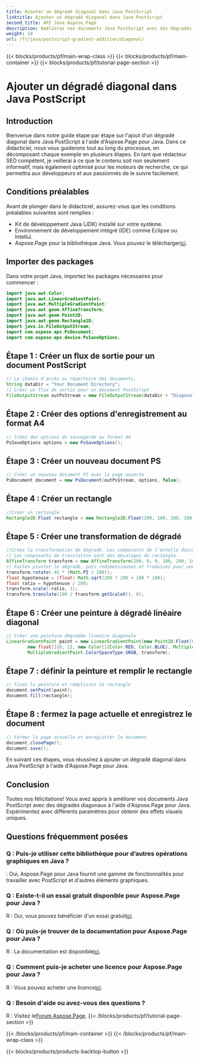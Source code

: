 ```yaml
---
title: Ajouter un dégradé diagonal dans Java PostScript
linktitle: Ajouter un dégradé diagonal dans Java PostScript
second_title: API Java Aspose.Page
description: Améliorez vos documents Java PostScript avec des dégradés diagonaux à l'aide d'Aspose.Page pour Java. Suivez notre guide étape par étape pour ajouter des transitions de couleurs vives sans effort.
weight: 10
url: /fr/java/postscript-gradient-addition/diagonal/
---
```


{{< blocks/products/pf/main-wrap-class >}}
{{< blocks/products/pf/main-container >}}
{{< blocks/products/pf/tutorial-page-section >}}

# Ajouter un dégradé diagonal dans Java PostScript

## Introduction
Bienvenue dans notre guide étape par étape sur l'ajout d'un dégradé diagonal dans Java PostScript à l'aide d'Aspose.Page pour Java. Dans ce didacticiel, nous vous guiderons tout au long du processus, en décomposant chaque exemple en plusieurs étapes. En tant que rédacteur SEO compétent, je veillerai à ce que le contenu soit non seulement informatif, mais également optimisé pour les moteurs de recherche, ce qui permettra aux développeurs et aux passionnés de le suivre facilement.
## Conditions préalables
Avant de plonger dans le didacticiel, assurez-vous que les conditions préalables suivantes sont remplies :
- Kit de développement Java (JDK) installé sur votre système.
- Environnement de développement intégré (IDE) comme Eclipse ou IntelliJ.
-  Aspose.Page pour la bibliothèque Java. Vous pouvez le télécharger[ici](https://releases.aspose.com/page/java/).
## Importer des packages
Dans votre projet Java, importez les packages nécessaires pour commencer :
```java
import java.awt.Color;
import java.awt.LinearGradientPaint;
import java.awt.MultipleGradientPaint;
import java.awt.geom.AffineTransform;
import java.awt.geom.Point2D;
import java.awt.geom.Rectangle2D;
import java.io.FileOutputStream;
import com.aspose.eps.PsDocument;
import com.aspose.eps.device.PsSaveOptions;

```
## Étape 1 : Créer un flux de sortie pour un document PostScript
```java
// Le chemin d'accès au répertoire des documents.
String dataDir = "Your Document Directory";
// Créer un flux de sortie pour un document PostScript
FileOutputStream outPsStream = new FileOutputStream(dataDir + "DiagonalGradient_outPS.ps");
```
## Étape 2 : Créer des options d'enregistrement au format A4
```java
// Créez des options de sauvegarde au format A4
PsSaveOptions options = new PsSaveOptions();
```
## Étape 3 : Créer un nouveau document PS
```java
// Créer un nouveau document PS avec la page ouverte
PsDocument document = new PsDocument(outPsStream, options, false);
```
## Étape 4 : Créer un rectangle
```java
//Créer un rectangle
Rectangle2D.Float rectangle = new Rectangle2D.Float(200, 100, 200, 100);
```
## Étape 5 : Créer une transformation de dégradé
```java
//Créez la transformation de dégradé. Les composants de l'échelle doivent être égaux à la largeur et à la hauteur du rectangle.
// Les composants de translation sont des décalages du rectangle.
AffineTransform transform = new AffineTransform(200, 0, 0, 100, 200, 100);
// Faites pivoter le dégradé, puis redimensionnez et traduisez pour une transition de couleur visible
transform.rotate(-45 * (Math.PI / 180));
float hypotenuse = (float) Math.sqrt(200 * 200 + 100 * 100);
float ratio = hypotenuse / 200;
transform.scale(-ratio, 1);
transform.translate(100 / transform.getScaleX(), 0);
```
## Étape 6 : Créer une peinture à dégradé linéaire diagonal
```java
// Créer une peinture dégradée linéaire diagonale
LinearGradientPaint paint = new LinearGradientPaint(new Point2D.Float(0, 0), new Point2D.Float(200, 100),
        new float[]{0, 1}, new Color[]{Color.RED, Color.BLUE}, MultipleGradientPaint.CycleMethod.NO_CYCLE,
        MultipleGradientPaint.ColorSpaceType.SRGB, transform);
```
## Étape 7 : définir la peinture et remplir le rectangle
```java
// Fixez la peinture et remplissez le rectangle
document.setPaint(paint);
document.fill(rectangle);
```
## Étape 8 : fermez la page actuelle et enregistrez le document
```java
// Fermer la page actuelle et enregistrer le document
document.closePage();
document.save();
```
En suivant ces étapes, vous réussirez à ajouter un dégradé diagonal dans Java PostScript à l'aide d'Aspose.Page pour Java.
## Conclusion
Toutes nos félicitations! Vous avez appris à améliorer vos documents Java PostScript avec des dégradés diagonaux à l'aide d'Aspose.Page pour Java. Expérimentez avec différents paramètres pour obtenir des effets visuels uniques.
## Questions fréquemment posées
### Q : Puis-je utiliser cette bibliothèque pour d’autres opérations graphiques en Java ?
: Oui, Aspose.Page pour Java fournit une gamme de fonctionnalités pour travailler avec PostScript et d'autres éléments graphiques.
### Q : Existe-t-il un essai gratuit disponible pour Aspose.Page pour Java ?
 R : Oui, vous pouvez bénéficier d'un essai gratuit[ici](https://releases.aspose.com/).
### Q : Où puis-je trouver de la documentation pour Aspose.Page pour Java ?
 R : La documentation est disponible[ici](https://reference.aspose.com/page/java/).
### Q : Comment puis-je acheter une licence pour Aspose.Page pour Java ?
 R : Vous pouvez acheter une licence[ici](https://purchase.aspose.com/buy).
### Q : Besoin d'aide ou avez-vous des questions ?
 R : Visitez le[Forum Aspose.Page](https://forum.aspose.com/c/page/39).
{{< /blocks/products/pf/tutorial-page-section >}}

{{< /blocks/products/pf/main-container >}}
{{< /blocks/products/pf/main-wrap-class >}}

{{< blocks/products/products-backtop-button >}}
